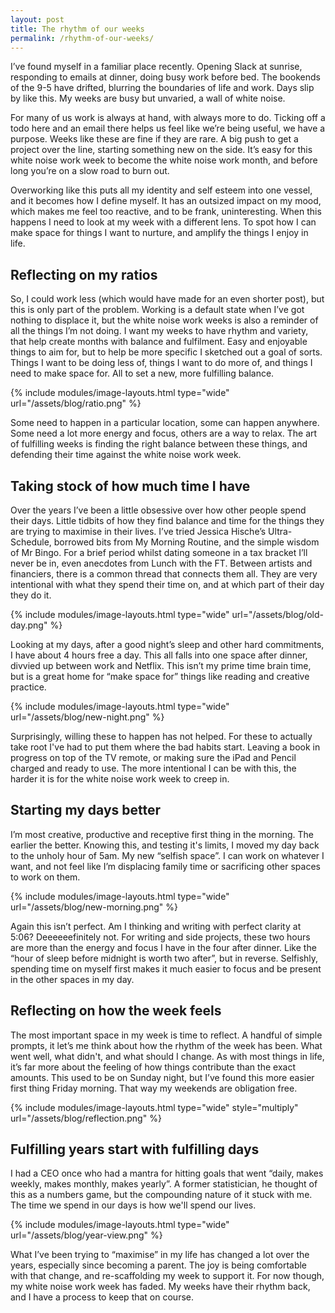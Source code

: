 ```yaml
---
layout: post
title: The rhythm of our weeks
permalink: /rhythm-of-our-weeks/
---
```


I’ve found myself in a familiar place recently. Opening Slack at sunrise, responding to emails at dinner, doing busy work before bed. The bookends of the 9-5 have drifted, blurring the boundaries of life and work. Days slip by like this. My weeks are busy but unvaried, a wall of white noise.

For many of us work is always at hand, with always more to do. Ticking off a todo here and an email there helps us feel like we’re being useful, we have a purpose. Weeks like these are fine if they are rare. A big push to get a project over the line, starting something new on the side. It’s easy for this white noise work week to become the white noise work month, and before long you’re on a slow road to burn out.

Overworking like this puts all my identity and self esteem into one vessel, and it becomes how I define myself. It has an outsized impact on my mood, which makes me feel too reactive, and to be frank, uninteresting. When this happens I need to look at my week with a different lens. To spot how I can make space for things I want to nurture, and amplify the things I enjoy in life.

## Reflecting on my ratios

So, I could work less (which would have made for an even shorter post), but this is only part of the problem. Working is a default state when I’ve got nothing to displace it, but the white noise work weeks is also a reminder of all the things I’m not doing. I want my weeks to have rhythm and variety, that help create months with balance and fulfilment. Easy and enjoyable things to aim for, but to help be more specific I sketched out a goal of sorts. Things I want to be doing less of, things I want to do more of, and things I need to make space for. All to set a new, more fulfilling balance.

{% include modules/image-layouts.html type="wide" url="/assets/blog/ratio.png" %}

Some need to happen in a particular location, some can happen anywhere. Some need a lot more energy and focus, others are a way to relax. The art of fulfilling weeks is finding the right balance between these things, and defending their time against the white noise work week.

## Taking stock of how much time I have

Over the years I’ve been a little obsessive over how other people spend their days. Little tidbits of how they find balance and time for the things they are trying to maximise in their lives. I’ve tried Jessica Hische’s Ultra-Schedule, borrowed bits from My Morning Routine, and the simple wisdom of Mr Bingo. For a brief period whilst dating someone in a tax bracket I’ll never be in, even anecdotes from Lunch with the FT. Between artists and financiers, there is a common thread that connects them all. They are very intentional with what they spend their time on, and at which part of their day they do it.

{% include modules/image-layouts.html type="wide" url="/assets/blog/old-day.png" %}

Looking at my days, after a good night’s sleep and other hard commitments, I have about 4 hours free a day. This all falls into one space after dinner, divvied up between work and Netflix. This isn’t my prime time brain time, but is a great home for “make space for” things like reading and creative practice.

{% include modules/image-layouts.html type="wide" url="/assets/blog/new-night.png" %}

Surprisingly, willing these to happen has not helped. For these to actually take root I've had to put them where the bad habits start. Leaving a book in progress on top of the TV remote, or making sure the iPad and Pencil charged and ready to use. The more intentional I can be with this, the harder it is for the white noise work week to creep in.

## Starting my days better

I’m most creative, productive and receptive first thing in the morning. The earlier the better. Knowing this, and testing it's limits, I moved my day back to the unholy hour of 5am. My new “selfish space”. I can work on whatever I want, and not feel like I’m displacing family time or sacrificing other spaces to work on them.

{% include modules/image-layouts.html type="wide" url="/assets/blog/new-morning.png" %}

Again this isn’t perfect. Am I thinking and writing with perfect clarity at 5:06? Deeeeeefinitely not. For writing and side projects, these two hours are more than the energy and focus I have in the four after dinner. Like the “hour of sleep before midnight is worth two after”, but in reverse. Selfishly, spending time on myself first makes it much easier to focus and be present in the other spaces in my day.

## Reflecting on how the week feels

The most important space in my week is time to reflect. A handful of simple prompts, it let’s me think about how the rhythm of the week has been. What went well, what didn't, and what should I change. As with most things in life, it’s far more about the feeling of how things contribute than the exact amounts. This used to be on Sunday night, but I’ve found this more easier first thing Friday morning. That way my weekends are obligation free.

{% include modules/image-layouts.html type="wide" style="multiply" url="/assets/blog/reflection.png" %}

## Fulfilling years start with fulfilling days

I had a CEO once who had a mantra for hitting goals that went “daily, makes weekly, makes monthly, makes yearly”. A former statistician, he thought of this as a numbers game, but the compounding nature of it stuck with me. The time we spend in our days is how we'll spend our lives.

{% include modules/image-layouts.html type="wide" url="/assets/blog/year-view.png" %}

What I’ve been trying to “maximise” in my life has changed a lot over the years, especially since becoming a parent. The joy is being comfortable with that change, and re-scaffolding my week to support it. For now though, my white noise work week has faded. My weeks have their rhythm back, and I have a process to keep that on course.
